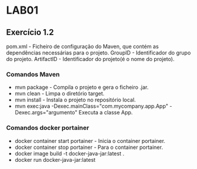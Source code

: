 # LAB01

## Exercício 1.2

pom.xml - Ficheiro de configuração do Maven, que contém as dependências necessárias para o projeto.
GroupID - Identificador do grupo do projeto.
ArtifactID - Identificador do projeto(é o nome do projeto).

### Comandos Maven

- mvn package - Compila o projeto e gera o ficheiro .jar.
- mvn clean - Limpa o diretório target.
- mvn install - Instala o projeto no repositório local.
- mvn exec:java -Dexec.mainClass="com.mycompany.app.App" -Dexec.args="argumento" Executa a classe App.

### Comandos docker portainer

- docker container start portainer - Inicia o container portainer.
- docker container stop portainer - Para o container portainer.
- docker image build -t docker-java-jar:latest .
- docker run docker-java-jar:latest 




